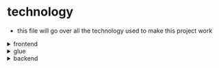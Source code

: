 # technology
- this file will go over all the technology used to make this project work


<details>
<summary>frontend</summary>

### frontend technology
- The frontend of this app is constructed using [streamlit](https://streamlit.io), a lightweight framework used for making full stack web-apps using python which focus mainly on data visualization
- 

</details>

<details>
<summary>glue</summary>

### glue layer


</details>




<details>
<summary>backend</summary>

### backend
- for more details on the backend planing refer to [this](https://github.com/fabischw/notenrechner/blob/main/documentation/technical/README.md)


</details>